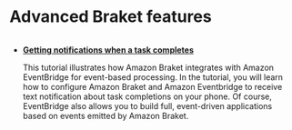 # Advanced Braket features

```{toctree}

```

  * [**Getting notifications when a task completes**](https://mybinder.org/v2/gh/benhong-amzn/amazon-braket-examples.git/pure_reorg?labpath=modules/Continue_Exploring/advanced_braket_features/Getting_notifications_when_a_task_completes/Getting_notifications_when_a_task_completes.ipynb)

    This tutorial illustrates how Amazon Braket integrates with Amazon EventBridge for event-based processing. In the tutorial, you will learn how to configure Amazon Braket and Amazon Eventbridge to receive text notification about task completions on your phone. Of course, EventBridge also allows you to build full, event-driven applications based on events emitted by Amazon Braket.
    